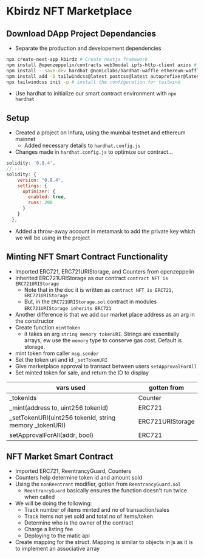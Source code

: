 # Kbirdz NFT Marketplace


## Download DApp Project Dependancies
- Separate the production and developement dependencies

``` bash
npx create-next-app kbirdz # Create nextjs framework
npm install @openzeppelin/contracts web3modal ipfs-http-client axios # install main dependencies
npm install --save-dev hardhat @nomiclabs/hardhat-waffle ethereum-waffle @nomiclabs/hardhat-ethers 'ethers@^5.0.0' chai # install dev dependencies
npm install add -D tailwindcss@latest postcss@latest autoprefixer@latest # install tailwind postcss and their compiler autoprefixer
npx tailwindcss init -p # install the configuration for tailwind
```
- Use hardhat to initialize our smart contract environment with `npx hardhat`

## Setup
- Created a project on Infura, using the mumbai testnet and ethereum mainnet
  - Added necessary details to `hardhat.config.js`
- Changes made in `hardhat.config.js` to optimize our contract...
``` js
solidity: '0.8.4',
// ---
solidity: {
    version: "0.8.4",
    settings: {
      optimizer: {
        enabled: true,
        runs: 200
      }
    }
  },
```
- Added a throw-away account in metamask to add the private key which we will be using in the project

## Minting NFT Smart Contract Functionality
- Imported ERC721, ERC721URIStorage, and Counters from openzeppelin
- Inherited ERC721URIStorage as our contract `contract NFT is ERC721URIStorage`
  - Note that in the doc it is written as `contract NFT is ERC721, ERC721URIStorage`
  - But, in the `ERC721URIStorage.sol` contract in modules `ERC721URIStorage inherits ERC721`
- Another difference is that we add our market place address as an arg in the constructor
- Create function `mintToken` 
  - it takes an arg `string memory tokenURI`. Strings are essentially arrays, ew use the `memory` type to conserve gas cost. Default is storage.
- mint token from caller `msg.sender`
- Set the token uri and id `_setTokenURI`
- Give marketplace approval to transact between users `setApprovalForAll`
- Set minted token for sale, and return the ID to display


| vars used | gotten from |
| -----------------  | --------------------  |
| _tokenIds | Counter |
| _mint(address to, uint256 tokenId) | ERC721 |
| _setTokenURI(uint256 tokenId, string memory _tokenURI) | ERC721URIStorage  |
| setApprovalForAll(addr, bool) | ERC721 |


## NFT Market Smart Contract
- Imported ERC721, ReentrancyGuard, Counters
- Counters help determine token id and amount sold
- Using the `nonReentrant` modifier, gotten from `ReentrancyGuard.sol`
  - `ReentrancyGuard` basically ensures the function doesn't run twice when called
- We will be doing the following:
  - Track number of items minted and no of transaction/sales
  - Track items not yet sold and total no of items/token
  - Determine who is the owner of the contract
  - Charge a listing fee
  - Deploying to the matic api
- Create mapping for the struct. Mapping is similar to objects in js as it is to implement an associative array